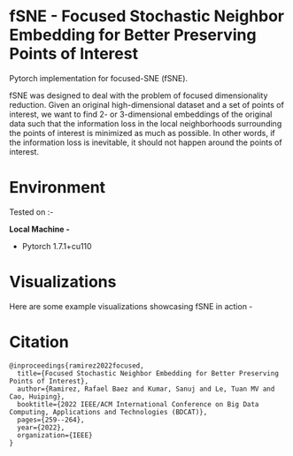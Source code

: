 # fSNE - Focused Stochastic Neighbor Embedding for Better Preserving Points of Interest
Pytorch implementation for focused-SNE (fSNE).

fSNE was designed to deal with the problem of focused dimensionality reduction. Given an original high-dimensional dataset and a set of points of interest, 
we want to find 2- or 3-dimensional embeddings of the original data such that the information loss 
in the local neighborhoods surrounding the points of interest is minimized as much as possible. In other words, if the information loss is inevitable, it should not happen around the points of interest.

# Environment
Tested on :-

**Local Machine -**
<ul>
  <li>Pytorch 1.7.1+cu110</li>
</ul>


# Visualizations
Here are some example visualizations showcasing fSNE in action - <br/>


# Citation 
```
@inproceedings{ramirez2022focused,
  title={Focused Stochastic Neighbor Embedding for Better Preserving Points of Interest},
  author={Ramirez, Rafael Baez and Kumar, Sanuj and Le, Tuan MV and Cao, Huiping},
  booktitle={2022 IEEE/ACM International Conference on Big Data Computing, Applications and Technologies (BDCAT)},
  pages={259--264},
  year={2022},
  organization={IEEE}
}
```
